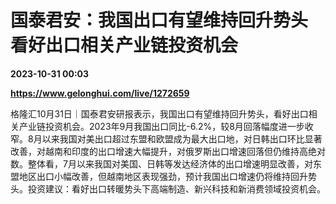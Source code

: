 # 国泰君安：我国出口有望维持回升势头 看好出口相关产业链投资机会

**2023-10-31 00:03**

**https://www.gelonghui.com/live/1272659**

格隆汇10月31日｜国泰君安研报表示，我国出口有望维持回升势头，看好出口相关产业链投资机会。2023年9月我国出口同比-6.2%，较8月回落幅度进一步收窄。8月以来我国对美出口超过东盟和欧盟成为最大出口地，对日韩出口环比显著改善，对越南和印度的出口增速大幅提升，对俄罗斯出口增速回落但仍维持高绝对数。整体看，7月以来我国对美国、日韩等发达经济体的出口增速明显改善，对东盟地区出口小幅改善，但越南地区表现强劲，预计我国出口增速仍将维持回升势头。投资建议：看好出口转暖势头下高端制造、新兴科技和新消费领域投资机会。